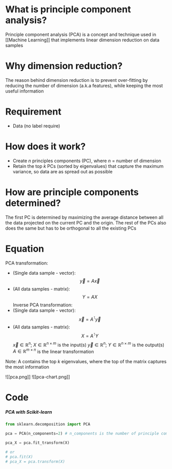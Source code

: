 # What is principle component analysis?
Principle component analysis (PCA) is a concept and technique used in [[Machine Learning]] that implements linear dimension reduction on data samples

# Why dimension reduction?
The reason behind dimension reduction is to prevent over-fitting by reducing the number of dimension (a.k.a features), while keeping the most useful information

# Requirement
- Data (no label require)

# How does it work?
- Create $n$ principles components (PC), where $n$ = number of dimension
- Retain the top $k$ PCs (sorted by eigenvalues) that capture the maximum variance, so data are as spread out as possible

# How are principle components determined?
The first PC is determined by maximizing the average distance between all the data projected on the current PC and the origin. The rest of the PCs also does the same but has to be orthogonal to all the existing PCs

# Equation
PCA transformation:
- (Single data sample - vector):
$$
\vec{y} = A \vec{x}
$$
- (All data samples - matrix):
$$
Y = A X
$$
Inverse PCA transformation:
- (Single data sample - vector):
$$
\vec{x} = A^\intercal \vec{y}
$$
- (All data samples - matrix):
$$
X = A^\intercal Y
$$
$\vec{x} \in \mathbb{R}^n$; $X \in \mathbb{R}^{n \times m}$ is the input(s)
$\vec{y} \in \mathbb{R}^n$; $Y \in \mathbb{R}^{n \times m}$ is the output(s)
$A \in \mathbb{R}^{m \times n}$ is the linear transformation

Note: A contains the top $k$ eigenvalues, where the top of the matrix captures the most information

![[pca.png]]
![[pca-chart.png]]

# Code
##### PCA with Scikit-learn
```python
from sklearn.decomposition import PCA

pca = PCA(n_components=2) # n_components is the number of principle components to keep

pca_X = pca.fit_transform(X)

# or
# pca.fit(X)
# pca_X = pca.transform(X)
```